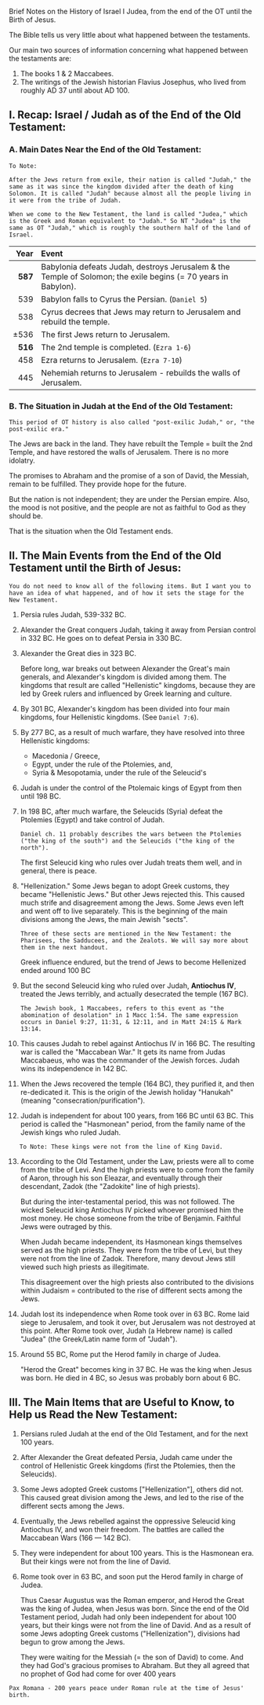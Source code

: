 Brief Notes on the History of Israel I Judea, from the end of the OT until the Birth of Jesus.

The Bible tells us very little about what happened between the testaments.

Our main two sources of information concerning what happened between the testaments are:

1. The books 1 & 2 Maccabees.
2. The writings of the Jewish historian Flavius Josephus, who lived from roughly AD 37 until about AD 100.

## I. Recap: Israel / Judah as of the End of the Old Testament:

### A. Main Dates Near the End of the Old Testament:

```
To Note:

After the Jews return from exile, their nation is called "Judah," the same as it was since the kingdom divided after the death of king Solomon. It is called "Judah" because almost all the people living in it were from the tribe of Judah.

When we come to the New Testament, the land is called "Judea," which is the Greek and Roman equivalent to "Judah." So NT "Judea" is the same as OT "Judah," which is roughly the southern half of the land of Israel.
```

Year | Event
---: | :---
**587** | Babylonia defeats Judah, destroys Jerusalem & the Temple of Solomon; the exile begins (= 70 years in Babylon).
539 | Babylon falls to Cyrus the Persian. (`Daniel 5`)
538 | Cyrus decrees that Jews may return to Jerusalem and rebuild the temple.
±536 | The first Jews return to Jerusalem.
**516** | The 2nd temple is completed. (`Ezra 1-6`)
458 | Ezra returns to Jerusalem.  (`Ezra 7-10`)
445 | Nehemiah returns to Jerusalem - rebuilds the walls of Jerusalem.

### B. The Situation in Judah at the End of the Old Testament:

```
This period of OT history is also called "post-exilic Judah," or, "the post-exilic era."
```

The Jews are back in the land. They have rebuilt the Temple = built the 2nd Temple, and have restored the walls of Jerusalem. There is no more idolatry.

The promises to Abraham and the promise of a son of David, the Messiah, remain to be fulfilled. They provide hope for the future.

But the nation is not independent; they are under the Persian empire. Also, the mood is not positive, and the people are not as faithful to God as they should be.

That is the situation when the Old Testament ends.

## II. The Main Events from the End of the Old Testament until the Birth of Jesus:

```
You do not need to know all of the following items. But I want you to have an idea of what happened, and of how it sets the stage for the New Testament.
```

1. Persia rules Judah, 539-332 BC.

2. Alexander the Great conquers Judah, taking it away from Persian control in 332 BC. He goes on to defeat Persia in 330 BC.

3. Alexander the Great dies in 323 BC.

   Before long, war breaks out between Alexander the Great's main generals, and Alexander's kingdom is divided among them. The kingdoms that result are called "Hellenistic" kingdoms, because they are led by Greek rulers and influenced by Greek learning and culture.

4. By 301 BC, Alexander's kingdom has been divided into four main kingdoms, four Hellenistic kingdoms. (See `Daniel 7:6`).

5. By 277 BC, as a result of much warfare, they have resolved into three Hellenistic kingdoms:
   - Macedonia / Greece,
   - Egypt, under the rule of the Ptolemies, and,
   - Syria & Mesopotamia, under the rule of the Seleucid's

6. Judah is under the control of the Ptolemaic kings of Egypt from then until 198 BC.

7. In 198 BC, after much warfare, the Seleucids (Syria) defeat the Ptolemies (Egypt) and take control of Judah.

   ```
   Daniel ch. 11 probably describes the wars between the Ptolemies ("the king of the south") and the Seleucids ("the king of the north").
   ```

   The first Seleucid king who rules over Judah treats them well, and in general, there is peace.

8. "Hellenization." Some Jews began to adopt Greek customs, they became "Hellenistic Jews." But other Jews rejected this. This caused much strife and disagreement among the Jews. Some Jews even left and went off to live separately. This is the beginning of the main divisions among the Jews, the main Jewish "sects".

   ```
   Three of these sects are mentioned in the New Testament: the Pharisees, the Sadducees, and the Zealots. We will say more about them in the next handout.
   ```

   Greek influence endured, but the trend of Jews to become Hellenized ended around 100 BC

9. But the second Seleucid king who ruled over Judah, **Antiochus IV**, treated the Jews terribly, and actually desecrated the temple (167 BC).

   ```
   The Jewish book, 1 Maccabees, refers to this event as "the abomination of desolation" in 1 Macc 1:54. The same expression occurs in Daniel 9:27, 11:31, & 12:11, and in Matt 24:15 & Mark 13:14.
   ```

10. This causes Judah to rebel against Antiochus IV in 166 BC. The resulting war is called the "Maccabean War." It gets its name from Judas Maccabaeus, who was the commander of the Jewish forces. Judah wins its independence in 142 BC.

11. When the Jews recovered the temple (164 BC), they purified it, and then re-dedicated it. This is the origin of the Jewish holiday "Hanukah" (meaning "consecration/purification").

12. Judah is independent for about 100 years, from 166 BC until 63 BC. This period is called the "Hasmonean" period, from the family name of the Jewish kings who ruled Judah.

 ```
    To Note: These kings were not from the line of King David.
 ```

13. According to the Old Testament, under the Law, priests were all to come from the tribe of Levi. And the high priests were to come from the family of Aaron, through his son Eleazar, and eventually through their descendant, Zadok (the "Zadokite" line of high priests).

    But during the inter-testamental period, this was not followed. The wicked Seleucid king Antiochus IV picked whoever promised him the most money. He chose someone from the tribe of Benjamin. Faithful Jews were outraged by this.

    When Judah became independent, its Hasmonean kings themselves served as the high priests. They were from the tribe of Levi, but they were not from the line of Zadok. Therefore, many devout Jews still viewed such high priests as illegitimate.

    This disagreement over the high priests also contributed to the divisions within Judaism = contributed to the rise of different sects among the Jews.

14. Judah lost its independence when Rome took over in 63 BC. Rome laid siege to Jerusalem, and took it over, but Jerusalem was not destroyed at this point. After Rome took over, Judah (a Hebrew name) is called "Judea" (the Greek/Latin name form of "Judah").

15. Around 55 BC, Rome put the Herod family in charge of Judea.

    "Herod the Great" becomes king in 37 BC. He was the king when Jesus was born. He died in 4 BC, so Jesus was probably born about 6 BC.

## III. The Main Items that are Useful to Know, to Help us Read the New Testament:

1. Persians ruled Judah at the end of the Old Testament, and for the next 100 years.

2. After Alexander the Great defeated Persia, Judah came under the control of Hellenistic Greek kingdoms (first the Ptolemies, then the Seleucids).

3. Some Jews adopted Greek customs ["Hellenization"], others did not. This caused great division among the Jews, and led to the rise of the different sects among the Jews.

4. Eventually, the Jews rebelled against the oppressive Seleucid king Antiochus IV, and won their freedom. The battles are called the Maccabean Wars (166 — 142 BC).

5. They were independent for about 100 years. This is the Hasmonean era. But their kings were not from the line of David.

6. Rome took over in 63 BC, and soon put the Herod family in charge of Judea.

   Thus Caesar Augustus was the Roman emperor, and Herod the Great was the king of Judea, when Jesus was born. Since the end of the Old Testament period, Judah had only been independent for about 100 years, but their kings were not from the line of David. And as a result of some Jews adopting Greek customs ("Hellenization"), divisions had begun to grow among the Jews.

   They were waiting for the Messiah (= the son of David) to come. And they had God's gracious promises to Abraham. But they all agreed that no prophet of God had come for over 400 years

```
Pax Romana - 200 years peace under Roman rule at the time of Jesus' birth.
```